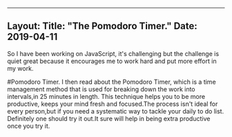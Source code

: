 ---
Layout: 
Title: "The Pomodoro Timer."
 Date: 2019-04-11 
 ---

So I have been working on JavaScript, it's challenging but the challenge
is quiet great because it encourages me to work hard and put more 
effort in my work.

#Pomodoro Timer.
I then read about the Pomodoro Timer, which is a time management method
that is used for breaking down the work into intervals,in 25 minutes in
length. This technique helps you to be more productive, keeps your mind
fresh and focused.The process isn't ideal for every person,but if you
need a systematic way to tackle your daily to do list. Definitely one 
should try it out.It sure will help in being extra productive once you
try it.